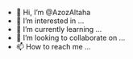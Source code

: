 - 👋 Hi, I’m @AzozAltaha
- 👀 I’m interested in ...
- 🌱 I’m currently learning ...
- 💞️ I’m looking to collaborate on ...
- 📫 How to reach me ...

<!---
AzozAltaha/AzozAltaha is a ✨ special ✨ repository because its `README.md` (this file) appears on your GitHub profile.
You can click the Preview link to take a look at your changes.
--->

